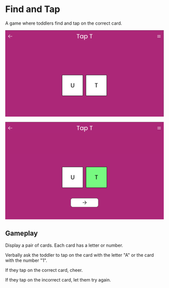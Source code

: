 # Find and Tap

A game where toddlers find and tap on the correct card.

[![Find and Tap](../../../public/screenshots/find-and-tap.png)](https://mykeels.github.io/toddler-games/#/menu?title=Find%20and%20Tap)

[![Find and Tap with correct answer](../../../public/screenshots/find-and-tap-filled.png)](https://mykeels.github.io/toddler-games/#/menu?title=Find%20and%20Tap)

## Gameplay

Display a pair of cards. Each card has a letter or number.

Verbally ask the toddler to tap on the card with the letter "A" or the card with the number "1".

If they tap on the correct card, cheer.

If they tap on the incorrect card, let them try again.